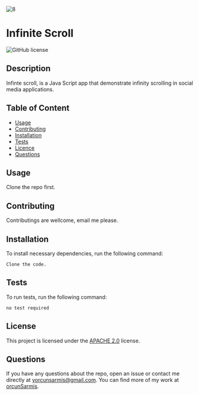 
  ![8](https://github.com/orcunSarmis/Infinite-Scroll/assets/79064464/cae1bc1c-cdc9-4cd9-969e-e6efefbea219)

  # **Infinite Scroll**

  ![GitHub license](https://img.shields.io/badge/license-APACHE2.0-blue.svg)

  ## Description

  Infinte scroll, is a Java Script app that demonstrate infinity scrolling in social media applications.

  ## Table of Content

  * [Usage](#usage)
  * [Contributing](#contributing)
  * [Installation](#installation)
  * [Tests](#tests)
  * [Licence](#license)
  * [Questions](#questions)

  ## Usage

  Clone the repo first.

  ## Contributing

  Contributings are wellcome, email me please.

  ## Installation

  To install necessary dependencies, run the following command:
  ```
  Clone the code.
  ```
  ## Tests

  To run tests, run the following command:
  ```
  no test required
  ```
  ## License

   This project is licensed under the [APACHE 2.0](https://www.apache.org/licenses/LICENSE-2.0) license.

  ## Questions

  If you have any questions about the repo, open an issue or contact me directly at yorcunsarmis@gmail.com. You can find more of my work at [orcunSarmis](https://github.com/orcunSarmis/).

